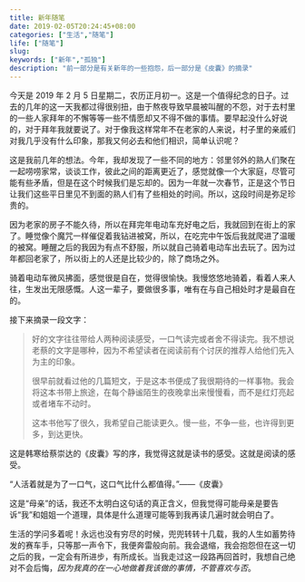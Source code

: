 ```yaml
---
title: 新年随笔
date: 2019-02-05T20:24:45+08:00
categories: ["生活","随笔"]
life: ["随笔"]
slug: 
keywords: ["新年","孤独"]
description: "前一部分是有关新年的一些抱怨，后一部分是《皮囊》的摘录"
---
```


今天是 2019 年 2 月 5 日星期二，农历正月初一。这是一个值得纪念的日子。过去的几年的这一天我都过得很别扭，由于熬夜导致早晨被叫醒的不怨，对于去村里的一些人家拜年的不懈等等一些不情愿却又不得不做的事情。要早起没什么好说的，对于拜年我就要说了。对于像我这样常年不在老家的人来说，村子里的亲戚们对我几乎没有什么印象，那我又何必去和他们相识，简单认识呢？

这是我前几年的想法。今年，我却发现了一些不同的地方：邻里邻外的熟人们聚在一起唠唠家常，谈谈工作，彼此之间的距离更近了，感觉就像一个大家庭，尽管可能有些矛盾，但是在这个时候我们是忘却的。因为一年就一次春节，正是这个节日让我们这些平日里见不到面的熟人们有了些相处的时间。所以，这段时间是弥足珍贵的。

因为老家的房子不能久待，所以在拜完年电动车充好电之后，我就回到在街上的家了。睡觉像个魔咒一样催促着我钻进被窝，所以，在吃完中午饭后我就爬进了温暖的被窝。睡醒之后的我因为有点不舒服，所以就自己骑着电动车出去玩了。因为过年都回老家了，所以街上的人还是比较少的，除了商场之外。

骑着电动车微风拂面，感觉很是自在，觉得很愉快。我慢悠悠地骑着，看着人来人往，生发出无限感慨。人这一辈子，要做很多事，唯有在与自己相处时才是最自在的。

接下来摘录一段文字：

> 好的文字往往带给人两种阅读感受，一口气读完或者舍不得读完。我不想说老蔡的文字是哪种，因为不希望读者在阅读前有个讨厌的推荐人给他们先入为主的印象。
>
> 很早前就看过他的几篇短文，于是这本书便成了我很期待的一样事物。我会将这本书带上旅途，在每个静谧陌生的夜晚拿出来慢慢看，而不是红灯亮起或者堵车不动时。
>
> 这本书他写了很久，我希望自己能读更久。慢一些，不争一些，也许得到更多，到达更快。

这是韩寒给蔡崇达的《皮囊》写的序，我觉得这就是读书的感受。这就是阅读的感受。

“人活着就是为了一口气，这口气比什么都值得。”——《皮囊》

这是“母亲”的话，我还不太明白这句话的真正含义，但我觉得可能母亲是要告诉“我”和姐姐一个道理，具体是什么道理可能等到我再读几遍时就会明白了。

生活的学问多着呢！永远也没有穷尽的时候，兜兜转转十几载，我的人生如蓄势待发的赛车手，只等那一声令下，我便奔雷般向前。我会退缩，我会抱怨但在这一切之后的我，一定会有所进步，有所成长。当我走过这一段路再回首时，我想自己绝对不会后悔，*因为我真的在一心地做着我该做的事情，不管喜欢与否*。